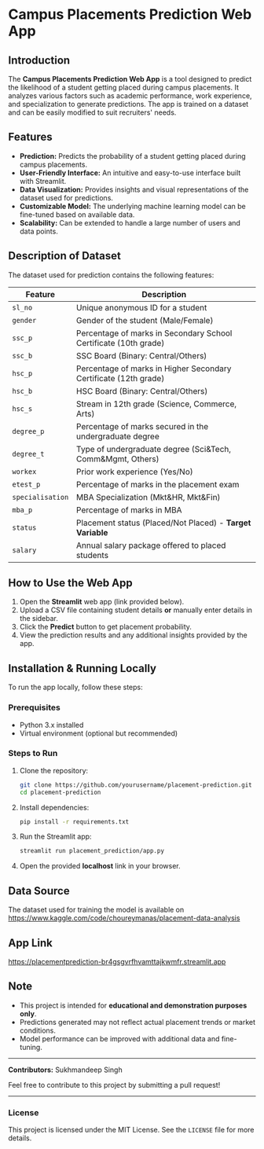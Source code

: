 # Campus Placements Prediction Web App

## Introduction
The **Campus Placements Prediction Web App** is a tool designed to predict the likelihood of a student getting placed during campus placements. It analyzes various factors such as academic performance, work experience, and specialization to generate predictions. The app is trained on a dataset and can be easily modified to suit recruiters' needs.

## Features
- **Prediction:** Predicts the probability of a student getting placed during campus placements.
- **User-Friendly Interface:** An intuitive and easy-to-use interface built with Streamlit.
- **Data Visualization:** Provides insights and visual representations of the dataset used for predictions.
- **Customizable Model:** The underlying machine learning model can be fine-tuned based on available data.
- **Scalability:** Can be extended to handle a large number of users and data points.

## Description of Dataset
The dataset used for prediction contains the following features:

| Feature | Description |
|---------|-------------|
| `sl_no` | Unique anonymous ID for a student |
| `gender` | Gender of the student (Male/Female) |
| `ssc_p` | Percentage of marks in Secondary School Certificate (10th grade) |
| `ssc_b` | SSC Board (Binary: Central/Others) |
| `hsc_p` | Percentage of marks in Higher Secondary Certificate (12th grade) |
| `hsc_b` | HSC Board (Binary: Central/Others) |
| `hsc_s` | Stream in 12th grade (Science, Commerce, Arts) |
| `degree_p` | Percentage of marks secured in the undergraduate degree |
| `degree_t` | Type of undergraduate degree (Sci&Tech, Comm&Mgmt, Others) |
| `workex` | Prior work experience (Yes/No) |
| `etest_p` | Percentage of marks in the placement exam |
| `specialisation` | MBA Specialization (Mkt&HR, Mkt&Fin) |
| `mba_p` | Percentage of marks in MBA |
| `status` | Placement status (Placed/Not Placed) - **Target Variable** |
| `salary` | Annual salary package offered to placed students |

## How to Use the Web App
1. Open the **Streamlit** web app (link provided below).
2. Upload a CSV file containing student details **or** manually enter details in the sidebar.
3. Click the **Predict** button to get placement probability.
4. View the prediction results and any additional insights provided by the app.

## Installation & Running Locally
To run the app locally, follow these steps:

### **Prerequisites**
- Python 3.x installed
- Virtual environment (optional but recommended)

### **Steps to Run**
1. Clone the repository:
   ```bash
   git clone https://github.com/yourusername/placement-prediction.git
   cd placement-prediction
   ```
2. Install dependencies:
   ```bash
   pip install -r requirements.txt
   ```
3. Run the Streamlit app:
   ```bash
   streamlit run placement_prediction/app.py
   ```
4. Open the provided **localhost** link in your browser.

## Data Source
The dataset used for training the model is available on https://www.kaggle.com/code/choureymanas/placement-data-analysis

## App Link
https://placementprediction-br4gsgvrfhvamttajkwmfr.streamlit.app

## Note
- This project is intended for **educational and demonstration purposes only**.
- Predictions generated may not reflect actual placement trends or market conditions.
- Model performance can be improved with additional data and fine-tuning.

---
**Contributors:** Sukhmandeep Singh 

Feel free to contribute to this project by submitting a pull request!

---

### License
This project is licensed under the MIT License. See the `LICENSE` file for more details.

